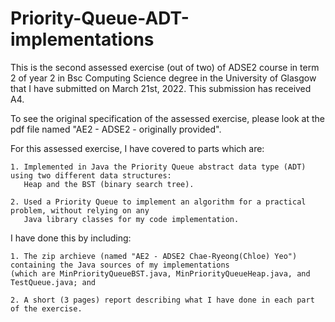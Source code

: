 # Priority-Queue-ADT-implementations

This is the second assessed exercise (out of two) of ADSE2 course in term 2 of year 2 in Bsc Computing Science degree in the University of Glasgow that I have submitted on March 21st, 2022. This submission has received A4.

To see the original specification of the assessed exercise, please look at the pdf file named "AE2 - ADSE2 - originally provided".

For this assessed exercise, I have covered to parts which are:

    1. Implemented in Java the Priority Queue abstract data type (ADT) using two different data structures:
       Heap and the BST (binary search tree).
    
    2. Used a Priority Queue to implement an algorithm for a practical problem, without relying on any
       Java library classes for my code implementation.

I have done this by including:
    
    1. The zip archieve (named "AE2 - ADSE2 Chae-Ryeong(Chloe) Yeo") containing the Java sources of my implementations
    (which are MinPriorityQueueBST.java, MinPriorityQueueHeap.java, and TestQueue.java; and
    
    2. A short (3 pages) report describing what I have done in each part of the exercise.

